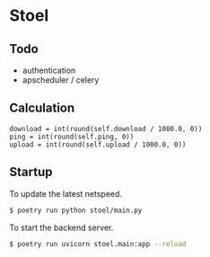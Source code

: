 
Stoel
=====

Todo
----

 - authentication
 - apscheduler / celery

Calculation
-----------

    download = int(round(self.download / 1000.0, 0))
    ping = int(round(self.ping, 0))
    upload = int(round(self.upload / 1000.0, 0))

Startup
-------

To update the latest netspeed.

```bash
$ poetry run python stoel/main.py
```

To start the backend server.

```bash
$ poetry run uvicorn stoel.main:app --reload
```

